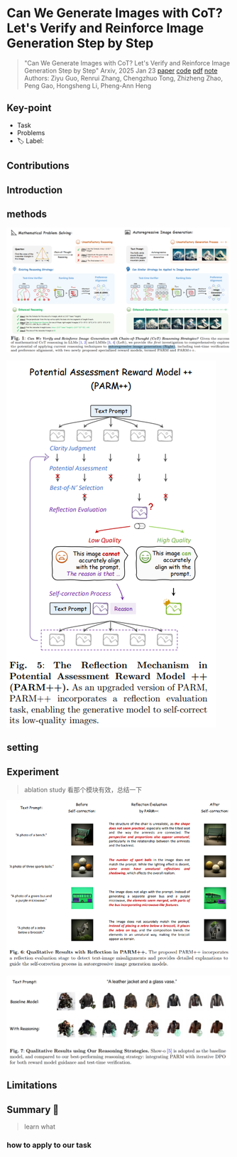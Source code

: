 # Can We Generate Images with CoT? Let's Verify and Reinforce Image Generation Step by Step

> "Can We Generate Images with CoT? Let's Verify and Reinforce Image Generation Step by Step" Arxiv, 2025 Jan 23
> [paper](http://arxiv.org/abs/2501.13926v1) [code](https://github.com/ZiyuGuo99/Image-Generation-CoT) [pdf](./2025_01_Arxiv_Can-We-Generate-Images-with-CoT--Let's-Verify-and-Reinforce-Image-Generation-Step-by-Step.pdf) [note](./2025_01_Arxiv_Can-We-Generate-Images-with-CoT--Let's-Verify-and-Reinforce-Image-Generation-Step-by-Step_Note.md)
> Authors: Ziyu Guo, Renrui Zhang, Chengzhuo Tong, Zhizheng Zhao, Peng Gao, Hongsheng Li, Pheng-Ann Heng

## Key-point

- Task
- Problems
- :label: Label:

## Contributions

## Introduction



## methods

![fig1](docs/2025_01_Arxiv_Can-We-Generate-Images-with-CoT--Let's-Verify-and-Reinforce-Image-Generation-Step-by-Step_Note/fig1.png)



![fig5](docs/2025_01_Arxiv_Can-We-Generate-Images-with-CoT--Let's-Verify-and-Reinforce-Image-Generation-Step-by-Step_Note/fig5.png)





## setting

## Experiment

> ablation study 看那个模块有效，总结一下

![fig6](docs/2025_01_Arxiv_Can-We-Generate-Images-with-CoT--Let's-Verify-and-Reinforce-Image-Generation-Step-by-Step_Note/fig6.png)





![fig7](docs/2025_01_Arxiv_Can-We-Generate-Images-with-CoT--Let's-Verify-and-Reinforce-Image-Generation-Step-by-Step_Note/fig7.png)





## Limitations

## Summary :star2:

> learn what

### how to apply to our task

